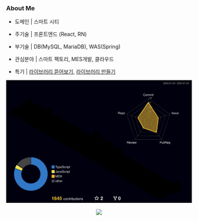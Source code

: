 
### About Me

- 도메인 | 스마트 시티

- 주기술 | 프론트엔드 (React, RN)

- 부기술 | DB(MySQL, MariaDB), WAS(Spring)

- 관심분야 | 스마트 팩토리, MES개발, 클라우드

- 특기 | [라이브러리 뜯어보기]([https://github.com/taetaeo/quill-better-table](https://github.com/taetaeo/quill-better-table/commits/master/)), [라이브러리 만들기](https://www.npmjs.com/package/taeo-utils)




<!-- <a href="https://hits.seeyoufarm.com"><img src="https://hits.seeyoufarm.com/api/count/incr/badge.svg?url=https%3A%2F%2Fgithub.com%2Fdahhnym&count_bg=%2379C83D&title_bg=%23555555&icon=&icon_color=%23E7E7E7&title=hits&edge_flat=true" align="right"/></a><br>
->

<!-- ![header](https://capsule-render.vercel.app/api?type=waving&color=gradient&height=300&section=header&text=Hello👋%20I'm%20T.K%20&fontSize=90&fontAlignY=45)
->



<!-- ![javascript](https://badges.aleen42.com/src/javascript.svg)
![node](https://badges.aleen42.com/src/node.svg)
![vue](https://badges.aleen42.com/src/vue.svg)
![react](https://badges.aleen42.com/src/react.svg)
![typescript](https://badges.aleen42.com/src/typescript.svg)
![webpack](https://badges.aleen42.com/src/webpack.svg) -->

<!-- [![tk's github activity graph](https://activity-graph.herokuapp.com/graph?username=ohtaekwon&theme=xcode)](https://github.com/holabee/github-readme-activity-graph)
 -->


<!-- <b><em><a href="https://ohtaekwon.github.io/OHTK-Portfolio/">더 알아보기!</a></em></b> -->

![리드미 3D](https://github.com/taetaeo/taetaeo/blob/master/profile-3d-contrib/profile-night-rainbow.svg)


<p align="center">
  <a href="https://github.com/taetaeo" title="GitHub OHTAEKWON">
    <img src="https://img.shields.io/github/followers/taetaeo?label=follow&style=social" alt-text="GitHub OHTAEKWON" height="30"/>
  </a>






